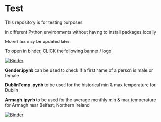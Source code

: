 # Test
This repository is for testing purposes

in different Python environments without having to install packages locally

More files may be updated later

To open in binder, CLICK the following banner / logo


[![Binder](https://mybinder.org/badge_logo.svg)](https://mybinder.org/v2/gh/bibekbhatta/Test/HEAD)

<b> Gender.ipynb </b> can be used to check if a first name of a person is male or female

<b> DublinTemp.ipynb </b> to be used for the historical min & max temperature for Dublin

<b> Armagh.ipynb </b> to be used for the average monthly min & max temperature for Armagh near Belfast, Northern Ireland

[![Binder](https://mybinder.org/badge_logo.svg)](https://mybinder.org/v2/gh/bibekbhatta/Test/HEAD)
